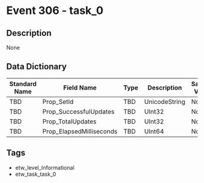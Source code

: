 # Event 306 - task_0

## Description
None

## Data Dictionary
|Standard Name|Field Name|Type|Description|Sample Value|
|---|---|---|---|---|
|TBD|Prop_SetId|TBD|UnicodeString|None|None|
|TBD|Prop_SuccessfulUpdates|TBD|UInt32|None|None|
|TBD|Prop_TotalUpdates|TBD|UInt32|None|None|
|TBD|Prop_ElapsedMilliseconds|TBD|UInt64|None|None|

## Tags
* etw_level_Informational
* etw_task_task_0